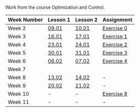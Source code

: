 Work from the course Optimization and Control.

<table>
  <thead>
    <tr>
      <th>Week Number</th>
      <th>Lesson 1</th>
      <th>Lesson 2</th>
      <th>Assignment</th>
    </tr>
  </thead>
  <tbody>
    <tr>
      <td>Week 2</td>
      <td><a href="pdf/l1.pdf">09.01</a></td>
      <td><a href="pdf/l2.pdf">10.01</a></td>
      <td><a href="pdf/Ex0.pdf">Exercise 0</a></td>
    </tr>
    <tr>
      <td>Week 3</td>
      <td><a href="pdf/l3.pdf">16.01</a></td>
      <td><a href="pdf/l4.pdf">17.01</a></td>
      <td><a href="pdf/Ex1.pdf">Exercise 1</a></td>
    </tr>
    <tr>
      <td>Week 4</td>
      <td><a href="pdf/l5.pdf">23.01</a></td>
      <td><a href="pdf/l6.pdf">24.01</a></td>
      <td><a href="pdf/Ex2.pdf">Exercise 2</a></td>
    </tr>
    <tr>
      <td>Week 5</td>
      <td><a href="pdf/l7.pdf">30.01</a></td>
      <td><a href="pdf/l8.pdf">31.01</a></td>
      <td><a href="pdf/Ex3.pdf">Exercise 3</a></td>
    </tr>
    <tr>
      <td>Week 6</td>
      <td><a href="pdf/l9.pdf">06.02</a></td>
      <td><a href="pdf/l10.pdf">07.02</a></td>
      <td><a href="pdf/Ex4.pdf">Exercise 4</a></td>
    </tr>
    <tr>
      <td>Week 7</td>
    </tr>
    <tr>
      <td>Week 8</td>
      <td><a href="pdf/l11.pdf">13.02</a></td>
      <td><a href="pdf/l12.pdf">14.02</a></td>
      <td>-</td>
    </tr>
    <tr>
      <td>Week 9</td>
      <td><a href="pdf/l13.pdf">20.02</a></td>
      <td><a href="pdf/l14.pdf">21.02</a></td>
      <td>-</td>
    </tr>
    <tr>
      <td>Week 10</td>
      <td>-</td>
      <td>-</td>
      <td><a href="pdf/Ex8.pdf">Exercise 8</a></td>
    </tr>
    <tr>
      <td>Week 11</td>
      <td>-</td>
      <td>-</td>
      <td>-</td>
    </tr>
  </tbody>
</table>
